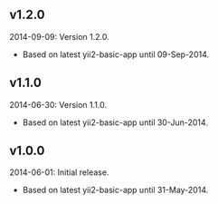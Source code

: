 v1.2.0
------
2014-09-09: Version 1.2.0. 

- Based on latest yii2-basic-app until 09-Sep-2014.

v1.1.0
------
2014-06-30: Version 1.1.0. 

- Based on latest yii2-basic-app until 30-Jun-2014.


v1.0.0
------
2014-06-01: Initial release. 

- Based on latest yii2-basic-app until 31-May-2014.

